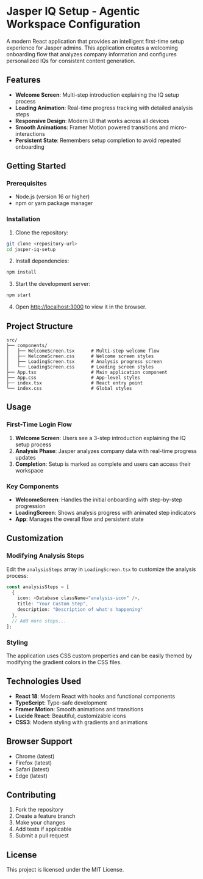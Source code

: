 # Jasper IQ Setup - Agentic Workspace Configuration

A modern React application that provides an intelligent first-time setup experience for Jasper admins. This application creates a welcoming onboarding flow that analyzes company information and configures personalized IQs for consistent content generation.

## Features

- **Welcome Screen**: Multi-step introduction explaining the IQ setup process
- **Loading Animation**: Real-time progress tracking with detailed analysis steps
- **Responsive Design**: Modern UI that works across all devices
- **Smooth Animations**: Framer Motion powered transitions and micro-interactions
- **Persistent State**: Remembers setup completion to avoid repeated onboarding

## Getting Started

### Prerequisites

- Node.js (version 16 or higher)
- npm or yarn package manager

### Installation

1. Clone the repository:
```bash
git clone <repository-url>
cd jasper-iq-setup
```

2. Install dependencies:
```bash
npm install
```

3. Start the development server:
```bash
npm start
```

4. Open [http://localhost:3000](http://localhost:3000) to view it in the browser.

## Project Structure

```
src/
├── components/
│   ├── WelcomeScreen.tsx      # Multi-step welcome flow
│   ├── WelcomeScreen.css      # Welcome screen styles
│   ├── LoadingScreen.tsx      # Analysis progress screen
│   └── LoadingScreen.css      # Loading screen styles
├── App.tsx                    # Main application component
├── App.css                    # App-level styles
├── index.tsx                  # React entry point
└── index.css                  # Global styles
```

## Usage

### First-Time Login Flow

1. **Welcome Screen**: Users see a 3-step introduction explaining the IQ setup process
2. **Analysis Phase**: Jasper analyzes company data with real-time progress updates
3. **Completion**: Setup is marked as complete and users can access their workspace

### Key Components

- **WelcomeScreen**: Handles the initial onboarding with step-by-step progression
- **LoadingScreen**: Shows analysis progress with animated step indicators
- **App**: Manages the overall flow and persistent state

## Customization

### Modifying Analysis Steps

Edit the `analysisSteps` array in `LoadingScreen.tsx` to customize the analysis process:

```typescript
const analysisSteps = [
  {
    icon: <Database className="analysis-icon" />,
    title: "Your Custom Step",
    description: "Description of what's happening"
  },
  // Add more steps...
];
```

### Styling

The application uses CSS custom properties and can be easily themed by modifying the gradient colors in the CSS files.

## Technologies Used

- **React 18**: Modern React with hooks and functional components
- **TypeScript**: Type-safe development
- **Framer Motion**: Smooth animations and transitions
- **Lucide React**: Beautiful, customizable icons
- **CSS3**: Modern styling with gradients and animations

## Browser Support

- Chrome (latest)
- Firefox (latest)
- Safari (latest)
- Edge (latest)

## Contributing

1. Fork the repository
2. Create a feature branch
3. Make your changes
4. Add tests if applicable
5. Submit a pull request

## License

This project is licensed under the MIT License. 